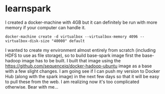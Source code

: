 # learnspark

I created a docker-machine with 4GB but it can definitely be run with more memory if your computer can handle it.

`docker-machine create -d virtualbox --virtualbox-memory 4096 --virtualbox-disk-size "40000" default`

I wanted to create my environment almost entirely from scratch (including HDFS to use as file storage), so to build base-spark image first the base-hadoop image has to be built. I built that image using the https://github.com/sequenceiq/docker-hadoop-ubuntu image as a base with a few slight changes. I am going see if I can push my version to Docker Hub (along with the spark image) in the next few days so that it will be easy to pull these from the web. I am realizing now it's too complicated otherwise. Bear with me...